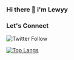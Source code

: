 ### Hi there 👋  i'm Lewyy   
    

### Let's Connect
<img alt="Twitter Follow" src="https://img.shields.io/twitter/follow/coder_flame?color=informational&label=Twitter&style=social">


[![Top Langs](https://github-readme-stats.vercel.app/api/top-langs/?username=lewisushindi)](https://github.com/lewisushindi/github-readme-stats)






